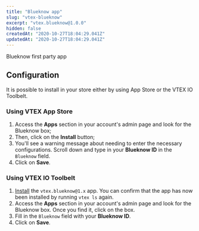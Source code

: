 ```yaml
---
title: "Blueknow app"
slug: "vtex-blueknow"
excerpt: "vtex.blueknow@1.0.0"
hidden: false
createdAt: "2020-10-27T18:04:29.041Z"
updatedAt: "2020-10-27T18:04:29.041Z"
---
```


Blueknow first party app

## Configuration

It is possible to install in your store either by using App Store or the VTEX IO Toolbelt.

### Using VTEX App Store

1. Access the **Apps** section in your account's admin page and look for the Blueknow box;
2. Then, click on the **Install** button;
3. You'll see a warning message about needing to enter the necessary configurations. Scroll down and type in your **Blueknow ID** in the `Blueknow` field.
4. Click on **Save**.

### Using VTEX IO Toolbelt

1. [Install](https://vtex.io/docs/recipes/development/installing-an-app/) the `vtex.blueknow@1.x` app. You can confirm that the app has now been installed by running `vtex ls` again. 
2. Access the **Apps** section in your account's admin page and look for the Blueknow box. Once you find it, click on the box.
3. Fill in the `Blueknow` field with your **Blueknow ID**.
4. Click on **Save**.

<!-- Remember to also **showcase any necessary disclaimer** related to the app in this section, such as the different behavior it may display during its configuration. -->
